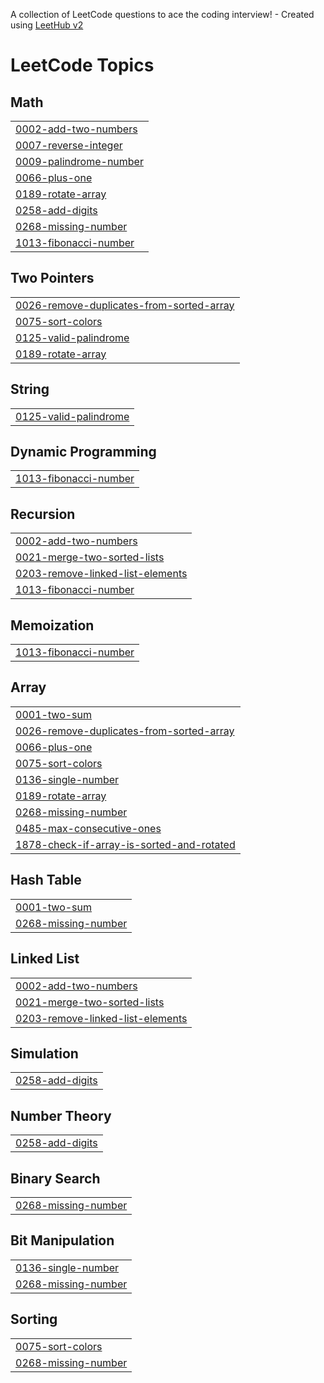 A collection of LeetCode questions to ace the coding interview! - Created using [LeetHub v2](https://github.com/arunbhardwaj/LeetHub-2.0)
<!---LeetCode Topics Start-->
# LeetCode Topics
## Math
|  |
| ------- |
| [0002-add-two-numbers](https://github.com/SanikaPatil2528/DSA_Sanika/tree/master/0002-add-two-numbers) |
| [0007-reverse-integer](https://github.com/SanikaPatil2528/DSA_Sanika/tree/master/0007-reverse-integer) |
| [0009-palindrome-number](https://github.com/SanikaPatil2528/DSA_Sanika/tree/master/0009-palindrome-number) |
| [0066-plus-one](https://github.com/SanikaPatil2528/DSA_Sanika/tree/master/0066-plus-one) |
| [0189-rotate-array](https://github.com/SanikaPatil2528/DSA_Sanika/tree/master/0189-rotate-array) |
| [0258-add-digits](https://github.com/SanikaPatil2528/DSA_Sanika/tree/master/0258-add-digits) |
| [0268-missing-number](https://github.com/SanikaPatil2528/DSA_Sanika/tree/master/0268-missing-number) |
| [1013-fibonacci-number](https://github.com/SanikaPatil2528/DSA_Sanika/tree/master/1013-fibonacci-number) |
## Two Pointers
|  |
| ------- |
| [0026-remove-duplicates-from-sorted-array](https://github.com/SanikaPatil2528/DSA_Sanika/tree/master/0026-remove-duplicates-from-sorted-array) |
| [0075-sort-colors](https://github.com/SanikaPatil2528/DSA_Sanika/tree/master/0075-sort-colors) |
| [0125-valid-palindrome](https://github.com/SanikaPatil2528/DSA_Sanika/tree/master/0125-valid-palindrome) |
| [0189-rotate-array](https://github.com/SanikaPatil2528/DSA_Sanika/tree/master/0189-rotate-array) |
## String
|  |
| ------- |
| [0125-valid-palindrome](https://github.com/SanikaPatil2528/DSA_Sanika/tree/master/0125-valid-palindrome) |
## Dynamic Programming
|  |
| ------- |
| [1013-fibonacci-number](https://github.com/SanikaPatil2528/DSA_Sanika/tree/master/1013-fibonacci-number) |
## Recursion
|  |
| ------- |
| [0002-add-two-numbers](https://github.com/SanikaPatil2528/DSA_Sanika/tree/master/0002-add-two-numbers) |
| [0021-merge-two-sorted-lists](https://github.com/SanikaPatil2528/DSA_Sanika/tree/master/0021-merge-two-sorted-lists) |
| [0203-remove-linked-list-elements](https://github.com/SanikaPatil2528/DSA_Sanika/tree/master/0203-remove-linked-list-elements) |
| [1013-fibonacci-number](https://github.com/SanikaPatil2528/DSA_Sanika/tree/master/1013-fibonacci-number) |
## Memoization
|  |
| ------- |
| [1013-fibonacci-number](https://github.com/SanikaPatil2528/DSA_Sanika/tree/master/1013-fibonacci-number) |
## Array
|  |
| ------- |
| [0001-two-sum](https://github.com/SanikaPatil2528/DSA_Sanika/tree/master/0001-two-sum) |
| [0026-remove-duplicates-from-sorted-array](https://github.com/SanikaPatil2528/DSA_Sanika/tree/master/0026-remove-duplicates-from-sorted-array) |
| [0066-plus-one](https://github.com/SanikaPatil2528/DSA_Sanika/tree/master/0066-plus-one) |
| [0075-sort-colors](https://github.com/SanikaPatil2528/DSA_Sanika/tree/master/0075-sort-colors) |
| [0136-single-number](https://github.com/SanikaPatil2528/DSA_Sanika/tree/master/0136-single-number) |
| [0189-rotate-array](https://github.com/SanikaPatil2528/DSA_Sanika/tree/master/0189-rotate-array) |
| [0268-missing-number](https://github.com/SanikaPatil2528/DSA_Sanika/tree/master/0268-missing-number) |
| [0485-max-consecutive-ones](https://github.com/SanikaPatil2528/DSA_Sanika/tree/master/0485-max-consecutive-ones) |
| [1878-check-if-array-is-sorted-and-rotated](https://github.com/SanikaPatil2528/DSA_Sanika/tree/master/1878-check-if-array-is-sorted-and-rotated) |
## Hash Table
|  |
| ------- |
| [0001-two-sum](https://github.com/SanikaPatil2528/DSA_Sanika/tree/master/0001-two-sum) |
| [0268-missing-number](https://github.com/SanikaPatil2528/DSA_Sanika/tree/master/0268-missing-number) |
## Linked List
|  |
| ------- |
| [0002-add-two-numbers](https://github.com/SanikaPatil2528/DSA_Sanika/tree/master/0002-add-two-numbers) |
| [0021-merge-two-sorted-lists](https://github.com/SanikaPatil2528/DSA_Sanika/tree/master/0021-merge-two-sorted-lists) |
| [0203-remove-linked-list-elements](https://github.com/SanikaPatil2528/DSA_Sanika/tree/master/0203-remove-linked-list-elements) |
## Simulation
|  |
| ------- |
| [0258-add-digits](https://github.com/SanikaPatil2528/DSA_Sanika/tree/master/0258-add-digits) |
## Number Theory
|  |
| ------- |
| [0258-add-digits](https://github.com/SanikaPatil2528/DSA_Sanika/tree/master/0258-add-digits) |
## Binary Search
|  |
| ------- |
| [0268-missing-number](https://github.com/SanikaPatil2528/DSA_Sanika/tree/master/0268-missing-number) |
## Bit Manipulation
|  |
| ------- |
| [0136-single-number](https://github.com/SanikaPatil2528/DSA_Sanika/tree/master/0136-single-number) |
| [0268-missing-number](https://github.com/SanikaPatil2528/DSA_Sanika/tree/master/0268-missing-number) |
## Sorting
|  |
| ------- |
| [0075-sort-colors](https://github.com/SanikaPatil2528/DSA_Sanika/tree/master/0075-sort-colors) |
| [0268-missing-number](https://github.com/SanikaPatil2528/DSA_Sanika/tree/master/0268-missing-number) |
<!---LeetCode Topics End-->